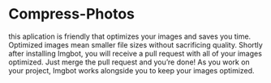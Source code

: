 # Compress-Photos
this aplication is friendly  that optimizes your images and saves you time. Optimized images mean smaller file sizes without sacrificing quality.  Shortly after installing Imgbot, you will receive a pull request with all of your images optimized. Just merge the pull request and you’re done! As you work on your project, Imgbot works alongside you to keep your images optimized.  
